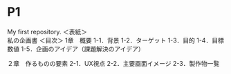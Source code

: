 # P1
My first repository.
＜表紙＞     
    私の企画書
＜目次＞
1章　概要
1-1．背景
1-2．ターゲット
1-3．目的
1-4．目標数値
1-5．企画のアイデア（課題解決のアイデア）

２章　作るものの要素
2-1．UX視点
2-2．主要画面イメージ
2-3．製作物一覧
